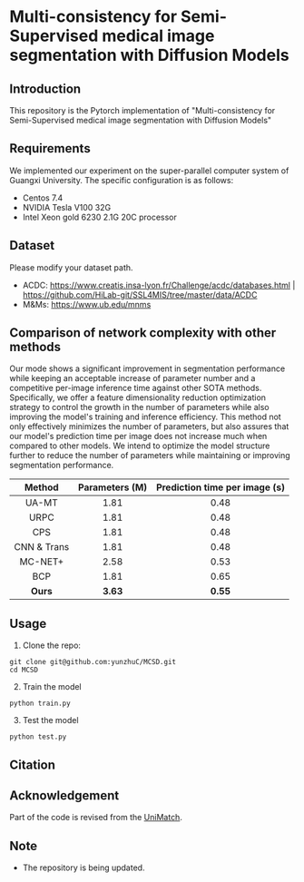 # Multi-consistency for Semi-Supervised medical image segmentation with Diffusion Models

## Introduction
This repository is the Pytorch implementation of "Multi-consistency for Semi-Supervised medical image segmentation with Diffusion Models"

## Requirements
We implemented our experiment on the super-parallel computer system of Guangxi University. The specific configuration is as follows:
* Centos 7.4
* NVIDIA Tesla V100 32G
* Intel Xeon gold 6230 2.1G 20C processor


## Dataset
Please modify your dataset path.
* ACDC: 
https://www.creatis.insa-lyon.fr/Challenge/acdc/databases.html |
https://github.com/HiLab-git/SSL4MIS/tree/master/data/ACDC
* M&Ms: 
https://www.ub.edu/mnms

## Comparison of network complexity with other methods

Our mode shows a significant improvement in segmentation performance while keeping an acceptable increase of parameter number and a competitive per-image inference time against other SOTA methods. Specifically, we offer a feature dimensionality reduction optimization strategy to control the growth in the number of parameters while also improving the model's training and inference efficiency. This method not only effectively minimizes the number of parameters, but also assures that our model's prediction time per image does not increase much when compared to other models. We intend to optimize the model structure further to reduce the number of parameters while maintaining or improving segmentation performance.

| Method                      | Parameters (M) | Prediction time per image (s) |
| :-------------------------: | :-------: | :-------: |
| UA-MT                 | 1.81      | 0.48      | 
| URPC             | 1.81      | 0.48      | 
| CPS             | 1.81     | 0.48     |       
| CNN & Trans             | 1.81| 0.48|      
| MC-NET+             | 2.58      | 0.53      |    
| BCP                        | 1.81      | 0.65      | 
| **Ours**         | **3.63**  | **0.55**  |    

## Usage

1. Clone the repo:
```
git clone git@github.com:yunzhuC/MCSD.git
cd MCSD
```

2. Train the model
```
python train.py
```

3. Test the model
```
python test.py
```

## Citation

## Acknowledgement
Part of the code is revised from the [UniMatch](https://github.com/LiheYoung/UniMatch/tree/main).

## Note
* The repository is being updated.
